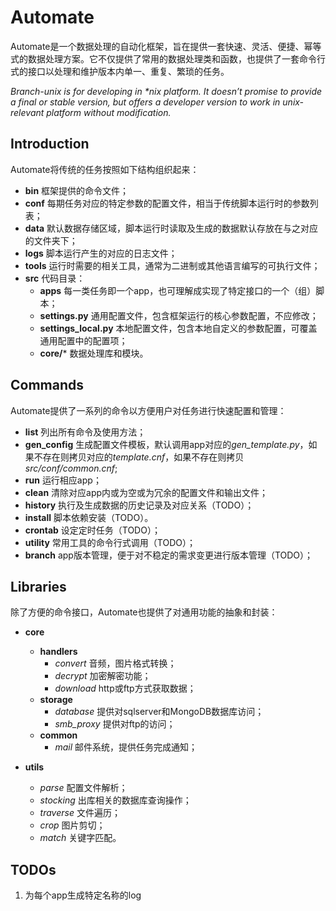 # Automate
Automate是一个数据处理的自动化框架，旨在提供一套快速、灵活、便捷、幂等式的数据处理方案。它不仅提供了常用的数据处理类和函数，也提供了一套命令行式的接口以处理和维护版本内单一、重复、繁琐的任务。

*Branch-unix is for developing in \*nix platform. It doesn’t promise to provide a final or stable version, but offers a developer version to work in unix-relevant platform without modification.*

## Introduction
Automate将传统的任务按照如下结构组织起来：

* **bin** 框架提供的命令文件；
* **conf** 每期任务对应的特定参数的配置文件，相当于传统脚本运行时的参数列表；
* **data** 默认数据存储区域，脚本运行时读取及生成的数据默认存放在与之对应的文件夹下；
* **logs** 脚本运行产生的对应的日志文件；
* **tools** 运行时需要的相关工具，通常为二进制或其他语言编写的可执行文件；
* **src** 代码目录：
	* **apps** 每一类任务即一个app，也可理解成实现了特定接口的一个（组）脚本；
	* **settings.py** 通用配置文件，包含框架运行的核心参数配置，不应修改；
	* **settings_local.py** 本地配置文件，包含本地自定义的参数配置，可覆盖通用配置中的配置项；
	* **core/*** 数据处理库和模块。

## Commands
Automate提供了一系列的命令以方便用户对任务进行快速配置和管理：

* **list** 列出所有命令及使用方法；
* **gen_config** 生成配置文件模板，默认调用app对应的*gen_template.py*，如果不存在则拷贝对应的*template.cnf*，如果不存在则拷贝*src/conf/common.cnf*;
* **run** 运行相应app；
* **clean** 清除对应app内或为空或为冗余的配置文件和输出文件；
* **history** 执行及生成数据的历史记录及对应关系（TODO）；
* **install** 脚本依赖安装（TODO）。
* **crontab** 设定定时任务（TODO）；
* **utility** 常用工具的命令行式调用（TODO）；
* **branch** app版本管理，便于对不稳定的需求变更进行版本管理（TODO）；
## Libraries
除了方便的命令接口，Automate也提供了对通用功能的抽象和封装：

* **core**
	* **handlers**
		* *convert* 音频，图片格式转换；
		* *decrypt* 加密解密功能；
		* *download* http或ftp方式获取数据；
	* **storage**
		* *database* 提供对sqlserver和MongoDB数据库访问；
		* *smb_proxy* 提供对ftp的访问；
	* **common**
		* *mail* 邮件系统，提供任务完成通知；

* **utils**
	* *parse* 配置文件解析；
	* *stocking* 出库相关的数据库查询操作；
	* *traverse* 文件遍历；
	* *crop* 图片剪切；
	* *match* 关键字匹配。

## TODOs

1. 为每个app生成特定名称的log